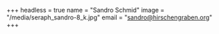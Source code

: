 +++
headless = true
name = "Sandro Schmid"
image = "/media/seraph_sandro-8_k.jpg"
email = "sandro@hirschengraben.org"
+++
